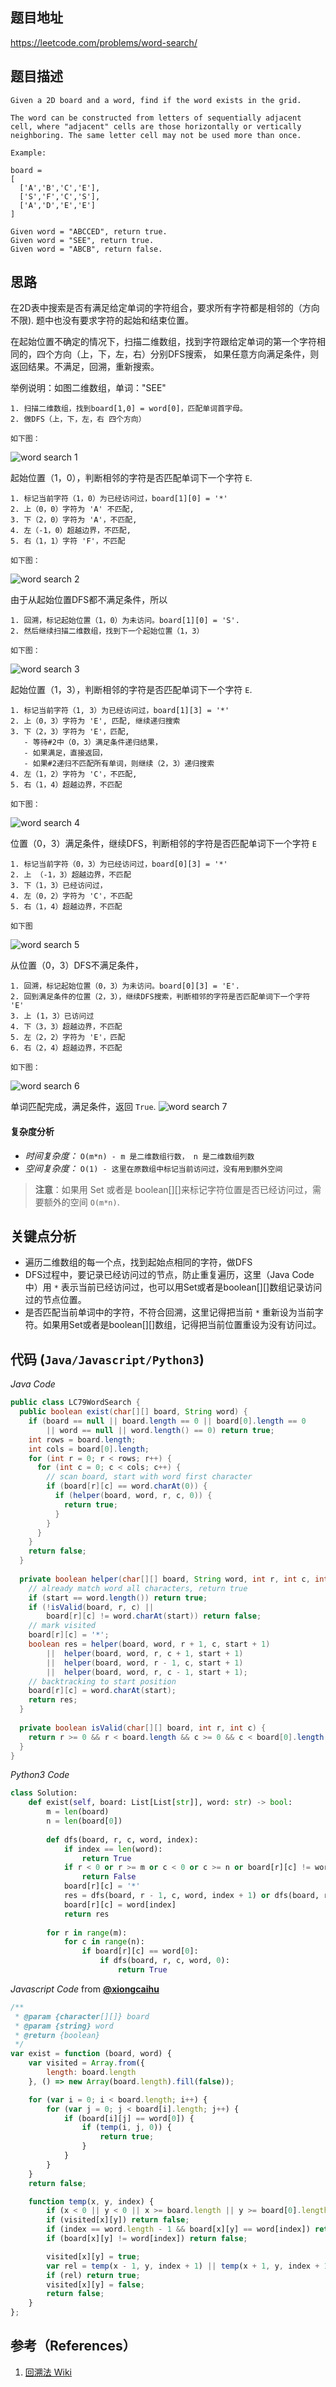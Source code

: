 ## 题目地址
https://leetcode.com/problems/word-search/

## 题目描述
```
Given a 2D board and a word, find if the word exists in the grid.

The word can be constructed from letters of sequentially adjacent cell, where "adjacent" cells are those horizontally or vertically neighboring. The same letter cell may not be used more than once.

Example:

board =
[
  ['A','B','C','E'],
  ['S','F','C','S'],
  ['A','D','E','E']
]

Given word = "ABCCED", return true.
Given word = "SEE", return true.
Given word = "ABCB", return false.
```

## 思路

在2D表中搜索是否有满足给定单词的字符组合，要求所有字符都是相邻的（方向不限). 题中也没有要求字符的起始和结束位置。

在起始位置不确定的情况下，扫描二维数组，找到字符跟给定单词的第一个字符相同的，四个方向（上，下，左，右）分别DFS搜索，
如果任意方向满足条件，则返回结果。不满足，回溯，重新搜索。

举例说明：如图二维数组，单词："SEE"
```
1. 扫描二维数组，找到board[1,0] = word[0]，匹配单词首字母。
2. 做DFS（上，下，左，右 四个方向）

如下图：
```
![word search 1](../../../../resources/img/79.word-search-1.png)

起始位置（1，0），判断相邻的字符是否匹配单词下一个字符 `E`.
```
1. 标记当前字符（1，0）为已经访问过，board[1][0] = '*'
2. 上（0，0）字符为 'A' 不匹配, 
3. 下（2，0）字符为 'A'，不匹配,
4. 左（-1，0）超越边界，不匹配,
5. 右（1，1）字符 'F'，不匹配

如下图：
```
![word search 2](../../../../resources/img/79.word-search-2.png)

由于从起始位置DFS都不满足条件，所以
```
1. 回溯，标记起始位置（1，0）为未访问。board[1][0] = 'S'. 
2. 然后继续扫描二维数组，找到下一个起始位置（1，3）

如下图：
```
![word search 3](../../../../resources/img/79.word-search-3.png)

起始位置（1，3），判断相邻的字符是否匹配单词下一个字符 `E`.
```
1. 标记当前字符（1, 3）为已经访问过，board[1][3] = '*'
2. 上（0，3）字符为 'E', 匹配, 继续递归搜索
3. 下（2，3）字符为 'E'，匹配, 
   - 等待#2中（0，3）满足条件递归结果，
   - 如果满足，直接返回，
   - 如果#2递归不匹配所有单词，则继续（2，3）递归搜索
4. 左（1，2）字符为 'C'，不匹配,
5. 右（1，4）超越边界，不匹配

如下图：
```
![word search 4](../../../../resources/img/79.word-search-4.png)

位置（0，3）满足条件，继续DFS，判断相邻的字符是否匹配单词下一个字符 `E`
```
1. 标记当前字符（0，3）为已经访问过，board[0][3] = '*'
2. 上 （-1，3）超越边界，不匹配
3. 下（1，3）已经访问过，
4. 左（0，2）字符为 'C'，不匹配
5. 右（1，4）超越边界，不匹配

如下图
```
![word search 5](../../../../resources/img/79.word-search-5.png)

从位置（0，3）DFS不满足条件，
```
1. 回溯，标记起始位置（0，3）为未访问。board[0][3] = 'E'. 
2. 回到满足条件的位置（2，3），继续DFS搜索，判断相邻的字符是否匹配单词下一个字符 'E'
3. 上 (1，3）已访问过
4. 下（3，3）超越边界，不匹配
5. 左（2，2）字符为 'E'，匹配
6. 右（2，4）超越边界，不匹配

如下图：
```
![word search 6](../../../../resources/img/79.word-search-6.png)

单词匹配完成，满足条件，返回 `True`.
![word search 7](../../../../resources/img/79.word-search-7.png)

#### 复杂度分析
- *时间复杂度：* `O(m*n) - m 是二维数组行数， n 是二维数组列数`
- *空间复杂度：* `O(1) - 这里在原数组中标记当前访问过，没有用到额外空间`

>**注意**：如果用 Set 或者是 boolean[][]来标记字符位置是否已经访问过，需要额外的空间 `O(m*n)`.

## 关键点分析
- 遍历二维数组的每一个点，找到起始点相同的字符，做DFS
- DFS过程中，要记录已经访问过的节点，防止重复遍历，这里（Java Code中）用 `*` 表示当前已经访问过，也可以用Set或者是boolean[][]数组记录访问过的节点位置。
- 是否匹配当前单词中的字符，不符合回溯，这里记得把当前 `*` 重新设为当前字符。如果用Set或者是boolean[][]数组，记得把当前位置重设为没有访问过。

## 代码 (`Java/Javascript/Python3`)
*Java Code*
```java
public class LC79WordSearch {
  public boolean exist(char[][] board, String word) {
    if (board == null || board.length == 0 || board[0].length == 0
        || word == null || word.length() == 0) return true;
    int rows = board.length;
    int cols = board[0].length;
    for (int r = 0; r < rows; r++) {
      for (int c = 0; c < cols; c++) {
        // scan board, start with word first character 
        if (board[r][c] == word.charAt(0)) {
          if (helper(board, word, r, c, 0)) {
            return true;
          }
        }
      }
    }
    return false;
  }
  
  private boolean helper(char[][] board, String word, int r, int c, int start) {
    // already match word all characters, return true
    if (start == word.length()) return true;
    if (!isValid(board, r, c) ||
        board[r][c] != word.charAt(start)) return false;
    // mark visited
    board[r][c] = '*';
    boolean res = helper(board, word, r + 1, c, start + 1)
        ||  helper(board, word, r, c + 1, start + 1)
        ||  helper(board, word, r - 1, c, start + 1)
        ||  helper(board, word, r, c - 1, start + 1);
    // backtracking to start position
    board[r][c] = word.charAt(start);
    return res;
  }
  
  private boolean isValid(char[][] board, int r, int c) {
    return r >= 0 && r < board.length && c >= 0 && c < board[0].length;
  }
}
```

*Python3 Code*
```python
class Solution:
    def exist(self, board: List[List[str]], word: str) -> bool:
        m = len(board)
        n = len(board[0])
        
        def dfs(board, r, c, word, index):
            if index == len(word):
                return True
            if r < 0 or r >= m or c < 0 or c >= n or board[r][c] != word[index]:
                return False
            board[r][c] = '*'
            res = dfs(board, r - 1, c, word, index + 1) or dfs(board, r + 1, c, word, index + 1) or dfs(board, r, c - 1, word, index + 1) or dfs(board, r, c + 1, word, index + 1)
            board[r][c] = word[index]
            return res
        
        for r in range(m):
            for c in range(n):
                if board[r][c] == word[0]:
                    if dfs(board, r, c, word, 0):
                        return True
```

*Javascript Code* from [**@xiongcaihu**](https://github.com/xiongcaihu)
```javascript
/**
 * @param {character[][]} board
 * @param {string} word
 * @return {boolean}
 */
var exist = function (board, word) {
    var visited = Array.from({
        length: board.length
    }, () => new Array(board.length).fill(false));

    for (var i = 0; i < board.length; i++) {
        for (var j = 0; j < board[i].length; j++) {
            if (board[i][j] == word[0]) {
                if (temp(i, j, 0)) {
                    return true;
                }
            }
        }
    }
    return false;

    function temp(x, y, index) {
        if (x < 0 || y < 0 || x >= board.length || y >= board[0].length) return false;
        if (visited[x][y]) return false;
        if (index == word.length - 1 && board[x][y] == word[index]) return true;
        if (board[x][y] != word[index]) return false;

        visited[x][y] = true;
        var rel = temp(x - 1, y, index + 1) || temp(x + 1, y, index + 1) || temp(x, y - 1, index + 1) || temp(x, y + 1, index + 1);
        if (rel) return true;
        visited[x][y] = false;
        return false;
    }
};
```

## 参考（References）
1. [回溯法 Wiki](https://www.wikiwand.com/zh/%E5%9B%9E%E6%BA%AF%E6%B3%95)